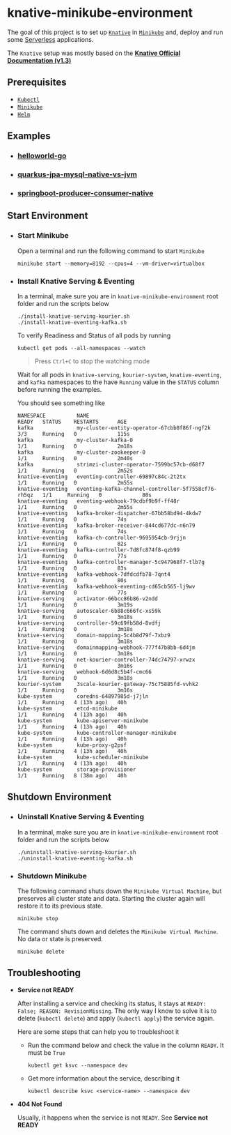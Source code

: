 # knative-minikube-environment

The goal of this project is to set up [`Knative`](https://knative.dev/docs/) in [`Minikube`](https://minikube.sigs.k8s.io/docs/start/) and, deploy and run some [Serverless](https://martinfowler.com/articles/serverless.html) applications.

The `Knative` setup was mostly based on the [**Knative Official Documentation (v1.3)**](https://knative.dev/docs/install/)

## Prerequisites

- [`Kubectl`](https://kubernetes.io/docs/tasks/tools/#kubectl)
- [`Minikube`](https://minikube.sigs.k8s.io/docs/start/)
- [`Helm`](https://helm.sh/docs/intro/install/)

## Examples

- ### [helloworld-go](https://github.com/ivangfr/knative-minikube-environment/tree/master/helloworld-go)
- ### [quarkus-jpa-mysql-native-vs-jvm](https://github.com/ivangfr/knative-minikube-environment/tree/master/quarkus-jpa-mysql-native-vs-jvm)
- ### [springboot-producer-consumer-native](https://github.com/ivangfr/knative-minikube-environment/tree/master/springboot-producer-consumer-native)

## Start Environment

- ### Start Minikube

  Open a terminal and run the following command to start `Minikube`
  ```
  minikube start --memory=8192 --cpus=4 --vm-driver=virtualbox
  ```

- ### Install Knative Serving & Eventing

  In a terminal, make sure you are in `knative-minikube-environment` root folder and run the scripts below
  ```
  ./install-knative-serving-kourier.sh
  ./install-knative-eventing-kafka.sh
  ```
  
  To verify Readiness and Status of all pods by running
  ```
  kubectl get pods --all-namespaces --watch
  ```
  > Press `Ctrl+C` to stop the watching mode
  
  Wait for all pods in `knative-serving`, `kourier-system`, `knative-eventing`, and `kafka` namespaces to the have `Running` value in the `STATUS` column before running the examples.

  You should see something like
  ```
  NAMESPACE          NAME                                                 READY   STATUS    RESTARTS      AGE
  kafka              my-cluster-entity-operator-67cbb8f86f-ngf2k          3/3     Running   0             115s
  kafka              my-cluster-kafka-0                                   1/1     Running   0             2m18s
  kafka              my-cluster-zookeeper-0                               1/1     Running   0             2m40s
  kafka              strimzi-cluster-operator-7599bc57cb-d68f7            1/1     Running   0             2m52s
  knative-eventing   eventing-controller-69897c84c-2t2tx                  1/1     Running   0             2m55s
  knative-eventing   eventing-kafka-channel-controller-5f7558cf76-rh5qz   1/1     Running   0             80s
  knative-eventing   eventing-webhook-79cdbf9b9f-ff48r                    1/1     Running   0             2m55s
  knative-eventing   kafka-broker-dispatcher-67bb58bd94-4kdw7             1/1     Running   0             74s
  knative-eventing   kafka-broker-receiver-844cd677dc-n6n79               1/1     Running   0             74s
  knative-eventing   kafka-ch-controller-9695954cb-9rjjn                  1/1     Running   0             82s
  knative-eventing   kafka-controller-7d8fc874f8-qzb99                    1/1     Running   0             77s
  knative-eventing   kafka-controller-manager-5c947968f7-tlb7g            1/1     Running   0             83s
  knative-eventing   kafka-webhook-7dfdcdfb78-7qnt4                       1/1     Running   0             80s
  knative-eventing   kafka-webhook-eventing-cd65cb565-lj9wv               1/1     Running   0             77s
  knative-serving    activator-66bcc86b86-v2ndd                           1/1     Running   0             3m19s
  knative-serving    autoscaler-6b88c666fc-xs59k                          1/1     Running   0             3m18s
  knative-serving    controller-59c69fb58d-8vdfj                          1/1     Running   0             3m18s
  knative-serving    domain-mapping-5c4b8d79f-7xbz9                       1/1     Running   0             3m18s
  knative-serving    domainmapping-webhook-777f47b8bb-6d4jm               1/1     Running   0             3m18s
  knative-serving    net-kourier-controller-74dc74797-xrwzx               1/1     Running   0             3m16s
  knative-serving    webhook-6d6d8c5b4f-cmc66                             1/1     Running   0             3m18s
  kourier-system     3scale-kourier-gateway-75c75885fd-vvhk2              1/1     Running   0             3m16s
  kube-system        coredns-64897985d-j7jln                              1/1     Running   4 (13h ago)   40h
  kube-system        etcd-minikube                                        1/1     Running   4 (13h ago)   40h
  kube-system        kube-apiserver-minikube                              1/1     Running   4 (13h ago)   40h
  kube-system        kube-controller-manager-minikube                     1/1     Running   4 (13h ago)   40h
  kube-system        kube-proxy-g2psf                                     1/1     Running   4 (13h ago)   40h
  kube-system        kube-scheduler-minikube                              1/1     Running   4 (13h ago)   40h
  kube-system        storage-provisioner                                  1/1     Running   8 (38m ago)   40h
  ```

## Shutdown Environment

- ### Uninstall Knative Serving & Eventing

  In a terminal, make sure you are in `knative-minikube-environment` root folder and run the scripts below
  ```
  ./uninstall-knative-serving-kourier.sh
  ./uninstall-knative-eventing-kafka.sh
  ```

- ### Shutdown Minikube

  The following command shuts down the `Minikube Virtual Machine`, but preserves all cluster state and data. Starting the cluster again will restore it to its previous state.
  ```
  minikube stop
  ```

  The command shuts down and deletes the `Minikube Virtual Machine`. No data or state is preserved.
  ```
  minikube delete
  ```

## Troubleshooting

- **Service not READY**

  After installing a service and checking its status, it stays at `READY: False; REASON: RevisionMissing`. The only way I know to solve it is to delete (`kubectl delete`) and apply (`kubectl apply`) the service again.

  Here are some steps that can help you to troubleshoot it

  - Run the command below and check the value in the column `READY`. It must be `True`
    ```
    kubectl get ksvc --namespace dev
    ```

  - Get more information about the service, describing it
    ```
    kubectl describe ksvc <service-name> --namespace dev
    ```

- **404 Not Found**

  Usually, it happens when the service is not `READY`. See **Service not READY**
